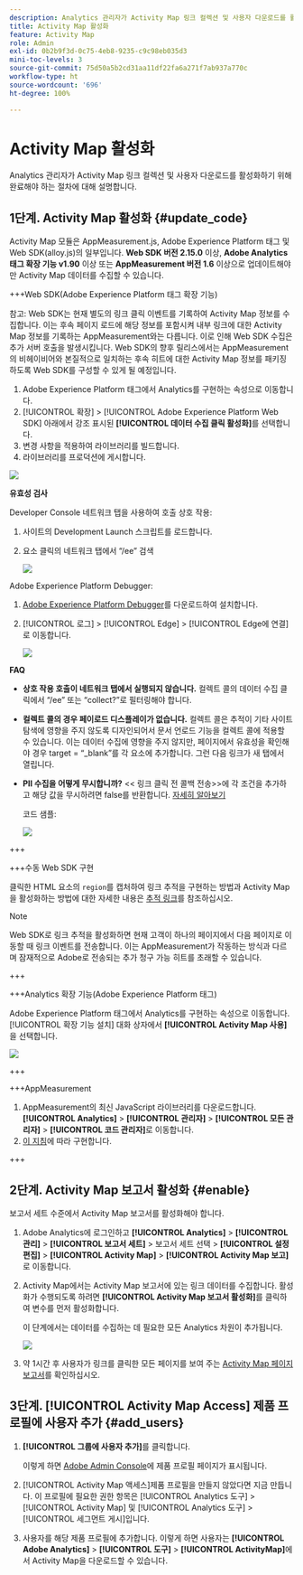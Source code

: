 ```yaml
---
description: Analytics 관리자가 Activity Map 링크 컬렉션 및 사용자 다운로드를 활성화하기 위해 완료해야 하는 절차에 대해 설명합니다.
title: Activity Map 활성화
feature: Activity Map
role: Admin
exl-id: 0b2b9f3d-0c75-4eb8-9235-c9c98eb035d3
mini-toc-levels: 3
source-git-commit: 75d50a5b2cd31aa11df22fa6a271f7ab937a770c
workflow-type: ht
source-wordcount: '696'
ht-degree: 100%

---
```



# Activity Map 활성화

Analytics 관리자가 Activity Map 링크 컬렉션 및 사용자 다운로드를 활성화하기 위해 완료해야 하는 절차에 대해 설명합니다.

## 1단계. Activity Map 활성화 {#update_code}

Activity Map 모듈은 AppMeasurement.js, Adobe Experience Platform 태그 및 Web SDK(alloy.js)의 일부입니다. **Web SDK 버전 2.15.0** 이상, **Adobe Analytics 태그 확장 기능 v1.90** 이상 또는 **AppMeasurement 버전 1.6** 이상으로 업데이트해야만 Activity Map 데이터를 수집할 수 있습니다.

+++Web SDK(Adobe Experience Platform 태그 확장 기능)

참고: Web SDK는 현재 별도의 링크 클릭 이벤트를 기록하여 Activity Map 정보를 수집합니다. 이는 후속 페이지 로드에 해당 정보를 포함시켜 내부 링크에 대한 Activity Map 정보를 기록하는 AppMeasurement와는 다릅니다. 이로 인해 Web SDK 수집은 추가 서버 호출을 발생시킵니다. Web SDK의 향후 릴리스에서는 AppMeasurement의 비헤이비어와 본질적으로 일치하는 후속 히트에 대한 Activity Map 정보를 패키징하도록 Web SDK를 구성할 수 있게 될 예정입니다.

1. Adobe Experience Platform 태그에서 Analytics를 구현하는 속성으로 이동합니다.
1. [!UICONTROL 확장] > [!UICONTROL Adobe Experience Platform Web SDK] 아래에서 강조 표시된 **[!UICONTROL 데이터 수집 클릭 활성화]**&#x200B;를 선택합니다.
1. 변경 사항을 적용하여 라이브러리를 빌드합니다.
1. 라이브러리를 프로덕션에 게시합니다.

![](assets/web_sdk.png)

**유효성 검사**

Developer Console 네트워크 탭을 사용하여 호출 상호 작용:

1. 사이트의 Development Launch 스크립트를 로드합니다.
1. 요소 클릭의 네트워크 탭에서 “/ee” 검색

   ![](assets/validation1.png)

Adobe Experience Platform Debugger:

1. [Adobe Experience Platform Debugger](https://chromewebstore.google.com/detail/adobe-experience-platform/bfnnokhpnncpkdmbokanobigaccjkpob)를 다운로드하여 설치합니다.
1. [!UICONTROL 로그] > [!UICONTROL Edge] > [!UICONTROL Edge에 연결]로 이동합니다.

   ![](assets/validation2.jpg)

**FAQ**

* **상호 작용 호출이 네트워크 탭에서 실행되지 않습니다.**
컬렉트 콜의 데이터 수집 클릭에서 “/ee” 또는 “collect?”로 필터링해야 합니다.

* **컬렉트 콜의 경우 페이로드 디스플레이가 없습니다.**
컬렉트 콜은 추적이 기타 사이트 탐색에 영향을 주지 않도록 디자인되어서 문서 언로드 기능을 컬렉트 콜에 적용할 수 있습니다. 이는 데이터 수집에 영향을 주지 않지만, 페이지에서 유효성을 확인해야 경우 target = “_blank”를 각 요소에 추가합니다. 그런 다음 링크가 새 탭에서 열립니다.

* **PII 수집을 어떻게 무시합니까?**
&lt;&lt; 링크 클릭 전 콜백 전송>>에 각 조건을 추가하고 해당 값을 무시하려면 false를 반환합니다. [자세히 알아보기](https://experienceleague.adobe.com/docs/experience-platform/edge/fundamentals/configuring-the-sdk.html?lang=ko-KR)

  코드 샘플:

  ![](assets/sample-code.png)

+++

+++수동 Web SDK 구현

클릭한 HTML 요소의 `region`를 캡처하여 링크 추적을 구현하는 방법과 Activity Map을 활성화하는 방법에 대한 자세한 내용은 [추적 링크](https://experienceleague.adobe.com/docs/experience-platform/edge/data-collection/track-links.html)를 참조하십시오.

>[!NOTE]
>
>Web SDK로 링크 추적을 활성화하면 현재 고객이 하나의 페이지에서 다음 페이지로 이동할 때 링크 이벤트를 전송합니다. 이는 AppMeasurement가 작동하는 방식과 다르며 잠재적으로 Adobe로 전송되는 추가 청구 가능 히트를 초래할 수 있습니다.

+++

+++Analytics 확장 기능(Adobe Experience Platform 태그)

Adobe Experience Platform 태그에서 Analytics를 구현하는 속성으로 이동합니다. [!UICONTROL 확장 기능 설치] 대화 상자에서 **[!UICONTROL Activity Map 사용]**&#x200B;을 선택합니다.

![](assets/aa_extension.png)

+++

+++AppMeasurement

1. AppMeasurement의 최신 JavaScript 라이브러리를 다운로드합니다.
**[!UICONTROL Analytics]** > **[!UICONTROL 관리자]** > **[!UICONTROL 모든 관리자]** > **[!UICONTROL 코드 관리자]**&#x200B;로 이동합니다.
1. [이 지침](https://experienceleague.adobe.com/docs/analytics/implementation/js/overview.html)에 따라 구현합니다.

+++

## 2단계. Activity Map 보고서 활성화 {#enable}

보고서 세트 수준에서 Activity Map 보고서를 활성화해야 합니다.

1. Adobe Analytics에 로그인하고 **[!UICONTROL Analytics]** > **[!UICONTROL 관리]** > **[!UICONTROL 보고서 세트]** > 보고서 세트 선택 > **[!UICONTROL 설정 편집]** > **[!UICONTROL Activity Map]** > **[!UICONTROL Activity Map 보고]**&#x200B;로 이동합니다.

1. Activity Map에서는 Activity Map 보고서에 있는 링크 데이터를 수집합니다. 활성화가 수행되도록 하려면 **[!UICONTROL Activity Map 보고서 활성화]**&#x200B;를 클릭하여 변수를 먼저 활성화합니다.

   이 단계에서는 데이터를 수집하는 데 필요한 모든 Analytics 차원이 추가됩니다.

   ![](assets/enable.png)

1. 약 1시간 후 사용자가 링크를 클릭한 모든 페이지를 보여 주는 [Activity Map 페이지 보고서](/help/analyze/activity-map/activitymap-reporting-analytics.md)를 확인하십시오.

## 3단계. [!UICONTROL Activity Map Access] 제품 프로필에 사용자 추가 {#add_users}

1. **[!UICONTROL 그룹에 사용자 추가]**&#x200B;를 클릭합니다.

   이렇게 하면 [Adobe Admin Console](https://adminconsole.adobe.com/E2F05B3B52F54D2E0A490D44@AdobeOrg/overview)에 제품 프로필 페이지가 표시됩니다.

1. [!UICONTROL Activity Map 액세스]제품 프로필을 만들지 않았다면 지금 만듭니다. 이 프로필에 필요한 권한 항목은 [!UICONTROL Analytics 도구] > [!UICONTROL Activity Map] 및 [!UICONTROL Analytics 도구] > [!UICONTROL  세그먼트 게시]입니다.

1. 사용자를 해당 제품 프로필에 추가합니다. 이렇게 하면 사용자는 **[!UICONTROL Adobe Analytics]** > **[!UICONTROL 도구]** > **[!UICONTROL ActivityMap]**&#x200B;에서 Activity Map을 다운로드할 수 있습니다.

